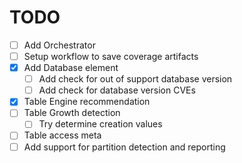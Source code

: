 # TODO

- [ ] Add Orchestrator
- [ ] Setup workflow to save coverage artifacts
- [x] Add Database element
    - [ ] Add check for out of support database version
    - [ ] Add check for database version CVEs
- [x] Table Engine recommendation
- [ ] Table Growth detection
    - [ ] Try determine creation values
- [ ] Table access meta
- [ ] Add support for partition detection and reporting